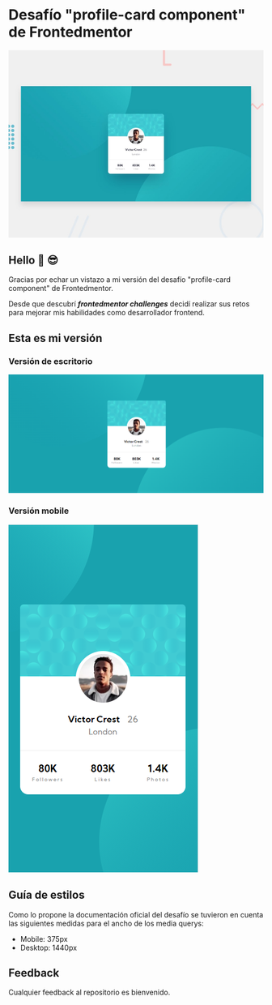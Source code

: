# Desafío "profile-card component" de Frontedmentor 
![Profile card desktop](https://raw.githubusercontent.com/raulpinve/profile-card/main/design/design/desktop-preview.jpg)

## Hello :metal:  :sunglasses:

Gracias por echar un vistazo a mi versión del desafío "profile-card component" de Frontedmentor. 

Desde que descubrí <b><i>frontedmentor challenges</i></b> decidí realizar sus retos para mejorar mis habilidades como desarrollador frontend.

## Esta es mi versión 

### Versión de escritorio
![Profile card desktop](https://raw.githubusercontent.com/raulpinve/profile-card/main/design/images/preview-desktop.png)
### Versión mobile
![Profile card desktop](https://raw.githubusercontent.com/raulpinve/profile-card/main/design/images/preview-mobile.png)

## Guía de estilos
Como lo propone la documentación oficial del desafío se tuvieron en cuenta las siguientes medidas para el ancho de los media querys: 

- Mobile: 375px
- Desktop: 1440px

## Feedback
Cualquier feedback al repositorio es bienvenido.
